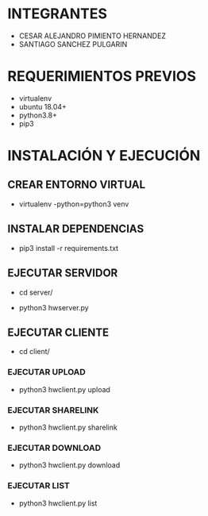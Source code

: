 # INTEGRANTES

- CESAR ALEJANDRO PIMIENTO HERNANDEZ
- SANTIAGO SANCHEZ PULGARIN

# REQUERIMIENTOS PREVIOS

- virtualenv
- ubuntu 18.04+
- python3.8+
- pip3

# INSTALACIÓN Y EJECUCIÓN

## CREAR ENTORNO VIRTUAL 

- virtualenv -python=python3 venv

## INSTALAR DEPENDENCIAS

- pip3 install -r requirements.txt

## EJECUTAR SERVIDOR

- cd server/

- python3 hwserver.py


## EJECUTAR CLIENTE

- cd client/

### EJECUTAR UPLOAD

- python3 hwclient.py <usuario> upload <archivo>

### EJECUTAR SHARELINK

- python3 hwclient.py <usuario> sharelink <archivo>

### EJECUTAR DOWNLOAD

- python3 hwclient.py <usuario> download <list>

### EJECUTAR LIST

- python3 hwclient.py <usuario> list

